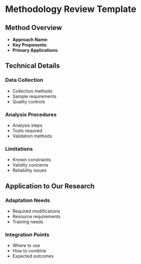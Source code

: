# Methodology Review Template

## Method Overview
- **Approach Name**:
- **Key Proponents**:
- **Primary Applications**:

## Technical Details
### Data Collection
- Collection methods
- Sample requirements
- Quality controls

### Analysis Procedures
- Analysis steps
- Tools required
- Validation methods

### Limitations
- Known constraints
- Validity concerns
- Reliability issues

## Application to Our Research
### Adaptation Needs
- Required modifications
- Resource requirements
- Training needs

### Integration Points
- Where to use
- How to combine
- Expected outcomes 